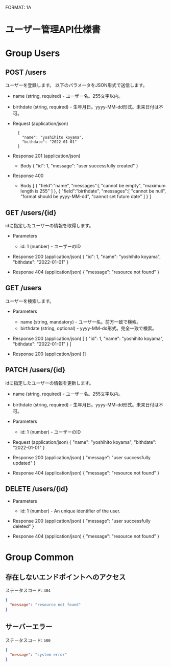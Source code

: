 FORMAT: 1A
# ユーザー管理API仕様書

# Group Users

## POST /users
ユーザーを登録します。
以下のパラメータをJSON形式で送信します。

+ name (string, required) - ユーザー名。255文字以内。
+ birthdate (string, required) - 生年月日。yyyy-MM-dd形式。未来日付は不可。

+ Request (application/json)

        {
          "name": "yoshihito koyama",
          "bithdate": "2022-01-01"
        }

+ Response 201 (application/json)
  + Body
        {
          "id": 1,
          "message": "user successfully created"
        }

+ Response 400
  + Body
        [
          {
            "field":"name",
            "messages":[
                "cannot be empty",
                "maximum length is 255"
            ]
          },
          {
            "field":"birthdate",
            "messages":[
                "cannot be null",
                "format should be yyyy-MM-dd",
                "cannot set future date"
            ]
          }
        ]

## GET /users/{id}

idに指定したユーザーの情報を取得します。

+ Parameters
  + id: 1 (number) - ユーザーのID


+ Response 200 (application/json)
        {
          "id": 1,
          "name": "yoshihito koyama",
          "bithdate": "2022-01-01"
        }

+ Response 404 (application/json)
        {
          "message": "resource not found"
        }

## GET /users

ユーザーを検索します。

+ Parameters
  + name (string, mandatory) - ユーザー名。前方一致で検索。
  + birthdate (string, optional) - yyyy-MM-dd形式。完全一致で検索。

+ Response 200 (application/json)
        [
          {
            "id": 1,
            "name": "yoshihito koyama",
            "bithdate": "2022-01-01"
          }
        ]

+ Response 200 (application/json)
        []


## PATCH /users/{id}

idに指定したユーザーの情報を更新します。
+ name (string, required) - ユーザー名。255文字以内。
+ birthdate (string, required) - 生年月日。yyyy-MM-dd形式。未来日付は不可。

+ Parameters
  + id: 1 (number) - ユーザーのID

+ Request (application/json)
        {
          "name": "yoshihito koyama",
          "bithdate": "2022-01-01"
        }

+ Response 200 (application/json)
        {
          "message": "user successfully updated"
        }

+ Response 404 (application/json)
        {
          "message": "resource not found"
        }

## DELETE /users/{id}

+ Parameters

  + id: 1 (number) - An unique identifier of the user.

+ Response 200 (application/json)
        {
          "message": "user successfully deleted"
        }

+ Response 404 (application/json)
        {
          "message": "resource not found"
        }

# Group Common

## 存在しないエンドポイントへのアクセス
ステータスコード: `404`
```json
{
  "message": "resource not found"
}
```

## サーバーエラー
ステータスコード: `500`
```json
{
  "message": "system error"
}
```


